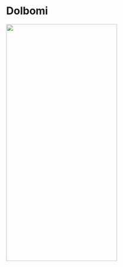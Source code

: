 # Dolbomi

<img src="https://user-images.githubusercontent.com/55440637/159391376-746e9d92-c209-4c28-b3de-9fd70670d218.png"  width="300" height="640">

